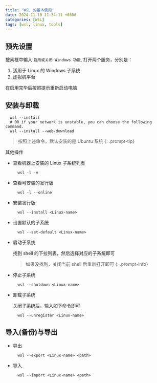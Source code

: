 ```yaml
---
title: 'WSL 的基本使用'
date: 2024-11-16 11:34:11 +0800
categories: [WSL]
tags: [wsl, linux, tools]
---
```


## 预先设置

搜索框中输入 `启用或关闭 Windows 功能`, 打开两个服务，分别是：

1. 适用于 Linux 的 Windows 子系统
2. 虚拟机平台

在启用完毕后按照提示重新启动电脑

## 安装与卸载

  ```shell
    wsl --install
    # OR if your network is unstable, you can choose the following command.
    wsl --install --web-download
  ```

   > 按照上述命令，默认安装的是 Ubuntu 系统
   {: .prompt-tip}

其他操作

- 查看机器上安装的 Linux 子系统列表

  ```shell
    wsl -l -v
  ```

- 查看可安装的发行版

  ```shell
    wsl -l --online
  ```

- 安装发行版

  ```shell
    wsl --install <Linux-name>
  ```

- 设置默认的子系统

  ```shell
    wsl --set-default <Linux-name>
  ```

- 启动子系统

  找到 shell 的下拉列表，然后选择对应的子系统即可

   > 如果没找到，关闭当前 shell 后重新打开即可
   {: .prompt-info}

- 停止子系统
  
  ```shell
    wsl --shutdown <Linux-name>
  ```

- 卸载子系统

  关闭子系统后，输入如下命令即可

  ```shell
    wsl --unregister <Linux-name>
  ```

## 导入(备份)与导出

- 导出

  ```shell
    wsl --export <Linux-name> <path>
  ```

- 导入

  ```shell
    wsl --import <Linux-name> <path>
  ```
